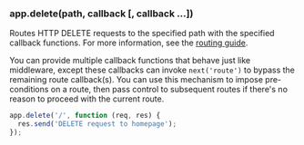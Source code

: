 <!---
 Copyright (c) 2016 StrongLoop, IBM, and Express Contributors
 License: MIT
-->

<h3 id='app.delete.method'>app.delete(path, callback [, callback ...])</h3>

Routes HTTP DELETE requests to the specified path with the specified callback functions.
For more information, see the [routing guide](/guide/routing.html).

You can provide multiple callback functions that behave just like middleware, except
these callbacks can invoke `next('route')` to bypass the remaining route
callback(s). You can use this mechanism to impose pre-conditions on a route, then pass control
to subsequent routes if there's no reason to proceed with the current route.

~~~js
app.delete('/', function (req, res) {
  res.send('DELETE request to homepage');
});
~~~
